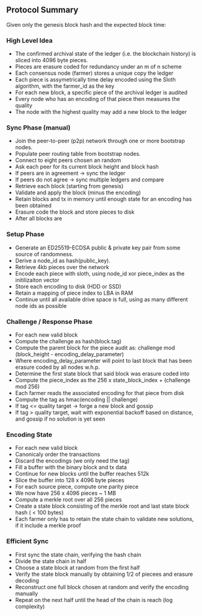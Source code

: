 ## Protocol Summary

Given only the genesis block hash and the expected block time:

### High Level Idea

* The confirmed archival state of the ledger (i.e. the blockchain history) is sliced into 4096 byte pieces.
* Pieces are erasure coded for redundancy under an m of n scheme
* Each consensus node (farmer) stores a unique copy the ledger
* Each piece is assymetrically time delay encoded using the Sloth algorithm, with the farmer_id as the key
* For each new block, a specific piece of the archival ledger is audited
* Every node who has an encoding of that piece then measures the quality 
* The node with the highest quality may add a new block to the ledger
 
### Sync Phase (manual)

* Join the peer-to-peer (p2p) network through one or more bootstrap nodes.
* Populate peer routing table from bootstrap nodes.
* Connect to eight peers chosen an random
* Ask each peer for its current block height and block hash
* If peers are in agreement -> sync the ledger
* If peers do not agree -> sync multiple ledgers and compare
* Retrieve each block (starting from genesis)
* Validate and apply the block (minus the encoding)
* Retain blocks and tx in memory until enough state for an encoding has been obtained
* Erasure code the block and store pieces to disk
* After all blocks are

### Setup Phase

* Generate an ED25519-ECDSA public & private key pair from some source of randomness.
* Derive a node_id as hash(public_key).
* Retrieve 4kb pieces over the network
* Encode each piece with sloth, using node_id xor piece_index as the initilizaiton vector
* Store each encoding to disk (HDD or SSD)
* Retain a mapping of piece index to LBA in RAM
* Continue until all available drive space is full, using as many different node ids as possible

### Challenge / Response Phase

* For each new valid block
* Compute the challenge as hash(block.tag)
* Compute the parent block for the piece audit as: challenge mod (block_height - encoding_delay_parameter)
* Where encoding_delay_parameter will point to last block that has been erasure coded by all nodes w.h.p.
* Determine the first state block that said block was erasure coded into
* Compute the piece_index as the 256 x state_block_index + (challenge mod 256)
* Each farmer reads the associated encoding for that piece from disk
* Compute the tag as hmac(encoding || challenge)
* If tag <= quality target -> forge a new block and gossip
* If tag > quality target, wait with exponential backoff based on distance, and gossip if no solution is yet seen

### Encoding State

* For each new valid block
* Canonicaly order the transactions
* Discard the encodings (we only need the tag)
* Fill a buffer with the binary block and tx data
* Continue for new blocks until the buffer reaches 512k
* Slice the buffer into 128 x 4096 byte pieces
* For each source piece, compute one parity piece
* We now have 256 x 4096 pieces ~ 1 MB
* Compute a merkle root over all 256 pieces
* Create a state block consisting of the merkle root and last state block hash ( < 100 bytes)
* Each farmer only has to retain the state chain to validate new solutions, if it include a merkle proof

### Efficient Sync
* First sync the state chain, verifying the hash chain
* Divide the state chain in half
* Choose a state block at random from the first half
* Verify the state block manually by obtaining 1/2 of piecees and erasure decoding
* Reconstruct one full block chosen at random and verify the encoding manually
* Repeat on the next half until the head of the chain is reach (log complexity)